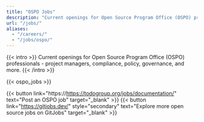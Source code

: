 ```yaml
---
title: "OSPO Jobs"
description: "Current openings for Open Source Program Office (OSPO) professionals - program managers, compliance, policy, governance & more"
url: "/jobs/"
aliases:
  - "/careers/"
  - "/jobs/ospo/"
---
```

{{< intro >}}
Current openings for Open Source Program Office (OSPO) professionals - project managers, compliance, policy, governance, and more.
{{< /intro >}}

{{< ospo_jobs >}}


{{< button link="https://https://todogroup.org/jobs/documentation/" text="Post an OSPO job" target="_blank" >}}
{{< button link="https://gitjobs.dev/" style="secondary" text="Explore more open source jobs on GitJobs" target="_blank" >}}
